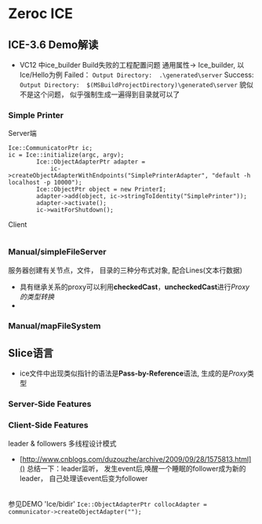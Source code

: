 # Zeroc ICE

## ICE-3.6 Demo解读
- VC12 中ice_builder Build失败的工程配置问题
通用属性-> Ice_builder, 以Ice/Hello为例
Failed：
`Output Directory:	.\generated\server`
Success:
`Output Directory:	$(MSBuildProjectDirectory)\generated\server`
貌似不是这个问题， 似乎强制生成一遍得到目录就可以了

### Simple Printer
Server端
```
Ice::CommunicatorPtr ic;
ic = Ice::initialize(argc, argv);
        Ice::ObjectAdapterPtr adapter =
            ic->createObjectAdapterWithEndpoints("SimplePrinterAdapter", "default -h localhost -p 10000");
        Ice::ObjectPtr object = new PrinterI;
        adapter->add(object, ic->stringToIdentity("SimplePrinter"));
        adapter->activate();
        ic->waitForShutdown();
```
Client
```
```
### Manual/simpleFileServer
服务器创建有关节点，文件， 目录的三种分布式对象, 配合Lines(文本行数据)

- 具有继承关系的proxy可以利用**checkedCast**，**uncheckedCast**进行*Proxy的类型转换*
- 
### Manual/mapFileSystem


## Slice语言
- ice文件中出现类似指针的语法是**Pass-by-Reference**语法, 生成的是*Proxy*类型

### Server-Side Features

### Client-Side Features
leader & followers 多线程设计模式
- [http://www.cnblogs.com/duzouzhe/archive/2009/09/28/1575813.html]()
总结一下：leader监听， 发生event后,唤醒一个睡眠的follower成为新的leader， 自己处理该event后变为follower


### 


###### 
参见DEMO 'Ice/bidir'
`Ice::ObjectAdapterPtr collocAdapter = communicator->createObjectAdapter("");`
